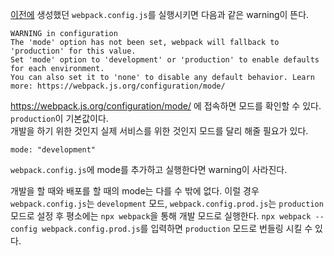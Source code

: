[이전에](https://github.com/ji-one/TIL/blob/main/Webpack/%EC%84%A4%EC%A0%95%ED%8C%8C%EC%9D%BC.md) 생성했던 `webpack.config.js`를 실행시키면 다음과 같은 warning이 뜬다.

```
WARNING in configuration
The 'mode' option has not been set, webpack will fallback to 'production' for this value.
Set 'mode' option to 'development' or 'production' to enable defaults for each environment.
You can also set it to 'none' to disable any default behavior. Learn more: https://webpack.js.org/configuration/mode/
```
https://webpack.js.org/configuration/mode/ 에 접속하면 모드를 확인할 수 있다. `production`이 기본값이다.   
개발을 하기 위한 것인지 실제 서비스를 위한 것인지 모드를 달리 해줄 필요가 있다.

```
mode: "development"
```
`webpack.config.js`에 mode를 추가하고 실행한다면 warning이 사라진다.

개발을 할 때와 배포를 할 때의 mode는 다를 수 밖에 없다.
이럴 경우 `webpack.config.js`는 `development` 모드, `webpack.config.prod.js`는 `production` 모드로 설정 후 평소에는 `npx webpack`을 통해 개발 모드로 실행한다.
`npx webpack --config webpack.config.prod.js`를 입력하면 `production` 모드로 번들링 시킬 수 있다.

